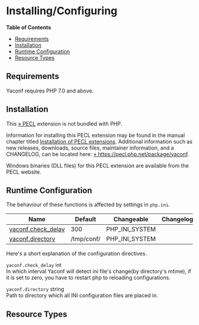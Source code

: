 Installing/Configuring
======================

**Table of Contents**

-   [Requirements](/yaconf/setup.html#Requirements)
-   [Installation](/yaconf/setup.html#Installation)
-   [Runtime Configuration](/yaconf/setup.html#Runtime%20Configuration)
-   [Resource Types](/yaconf/setup.html#Resource%20Types)

Requirements
------------

Yaconf requires PHP 7.0 and above.

Installation
------------

This <a href="https://pecl.php.net/" class="link external">» PECL</a>
extension is not bundled with PHP.

Information for installing this PECL extension may be found in the
manual chapter titled
<a href="/install/pecl.html" class="link">Installation of PECL extensions</a>.
Additional information such as new releases, downloads, source files,
maintainer information, and a CHANGELOG, can be located here:
<a href="https://pecl.php.net/package/yaconf" class="link external">» https://pecl.php.net/package/yaconf</a>.

Windows binaries (DLL files) for this PECL extension are available from
the PECL website.

Runtime Configuration
---------------------

The behaviour of these functions is affected by settings in `php.ini`.

| Name                                                              | Default    | Changeable       | Changelog |
|-------------------------------------------------------------------|------------|------------------|-----------|
| <a href="/yaconf/setup.html#" class="link">yaconf.check_delay</a> | 300        | PHP\_INI\_SYSTEM |           |
| <a href="/yaconf/setup.html#" class="link">yaconf.directory</a>   | /tmp/conf/ | PHP\_INI\_SYSTEM |           |

Here's a short explanation of the configuration directives.

`yaconf.check_delay` <span class="type">int</span>  
In which interval Yaconf will detect ini file's change(by directory's
mtime), if it is set to zero, you have to restart php to reloading
configurations.

`yaconf.directory` <span class="type">string</span>  
Path to directory which all INI configuration files are placed in.

Resource Types
--------------
